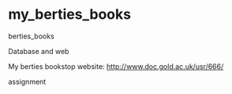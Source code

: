 # my_berties_books
berties_books

Database and web

My berties bookstop website:
http://www.doc.gold.ac.uk/usr/666/

assignment
